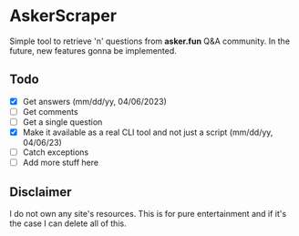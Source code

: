 # AskerScraper
Simple tool to retrieve 'n' questions from **asker.fun** Q&A community. In the future, new features gonna be implemented.

## Todo
 - [X] Get answers (mm/dd/yy, 04/06/2023)
 - [ ] Get comments
 - [ ] Get a single question
 - [X] Make it available as a real CLI tool and not just a script (mm/dd/yy, 04/06/23)
 - [ ] Catch exceptions
 - [ ] Add more stuff here 

## Disclaimer
I do not own any site's resources. This is for pure entertainment and if it's the case I can delete all of this.
